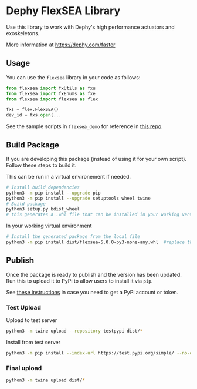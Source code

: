 # Dephy FlexSEA Library

Use this library to work with Dephy's high performance actuators and exoskeletons.

More information at https://dephy.com/faster

## Usage

You can use the `flexsea` library in your code as follows:

```python
from flexsea import fxUtils as fxu
from flexsea import fxEnums as fxe
from flexsea import flexsea as flex

fxs = flex.FlexSEA()
dev_id = fxs.open(...
```

See the sample scripts in `flexsea_demo` for reference in [this repo](https://github.com/DephyInc/Actuator-Package/tree/master/Python).

## Build Package

If you are developing this package (instead of using it for your own script). Follow these steps to build it.

This can be run in a virtual environement if needed.

```bash
# Install build dependencies
python3 -m pip install --upgrade pip
python3 -m pip install --upgrade setuptools wheel twine
# Build package
python3 setup.py bdist_wheel
# this generates a .whl file that can be installed in your working venv
```

In your working virtual environment
```bash
# Install the generated package from the local file 
python3 -m pip install dist/flexsea-5.0.0-py3-none-any.whl  #replace the version if needed
```

## Publish
Once the package is ready to publish and the version has been updated. Run this to upload it to PyPi to allow users to install it via `pip`. 

See [these instructions](https://packaging.python.org/tutorials/packaging-projects/) in case you need to get a PyPi account or token.

### Test Upload
Upload to test server
```bash
python3 -m twine upload --repository testpypi dist/*
```
Install from test server
```bash
python3 -m pip install --index-url https://test.pypi.org/simple/ --no-deps flexsea
```

### Final upload
```bash
python3 -m twine upload dist/*
```